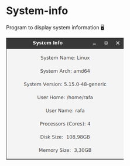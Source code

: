 # System-info
Program to display system information 🖥️

![screenshot-program](screenshot/screenshot.png)